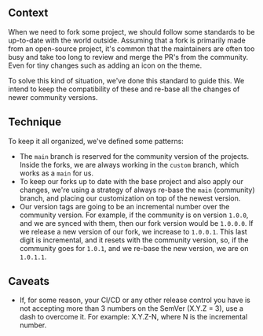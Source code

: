 ## Context
When we need to fork some project, we should follow some standards to be up-to-date with the world outside.
Assuming that a fork is primarily made from an open-source project, it's common that the maintainers are often too busy and take too long to review and merge the PR's from the community.
Even for tiny changes such as adding an icon on the theme.

To solve this kind of situation, we've done this standard to guide this.
We intend to keep the compatibility of these and re-base all the changes of newer community versions.

## Technique
To keep it all organized, we've defined some patterns:
* The `main` branch is reserved for the community version of the projects. Inside the forks, we are always working in the `custom` branch, which works as a `main` for us.
* To keep our forks up to date with the base project and also apply our changes, we're using a strategy of always re-base the `main` (community) branch, and placing our customization on top of the newest version.
* Our version tags are going to be an incremental number over the community version.
For example, if the community is on version `1.0.0`, and we are synced with them, then our fork version would be `1.0.0.0`.
If we release a new version of our fork, we increase to `1.0.0.1`. This last digit is incremental, and it resets with the community version, so, if the community goes for `1.0.1`, and we re-base the new version, we are on `1.0.1.1`.

## Caveats

* If, for some reason, your CI/CD or any other release control you have is not accepting more than 3 numbers on the SemVer (X.Y.Z = 3), use a dash to overcome it. For example: X.Y.Z-N, where N is the incremental number.
